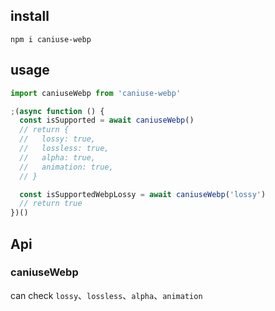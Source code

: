 ## install
`npm i caniuse-webp`


## usage
```js
import caniuseWebp from 'caniuse-webp'

;(async function () {
  const isSupported = await caniuseWebp()
  // return {
  //   lossy: true,
  //   lossless: true,
  //   alpha: true,
  //   animation: true,
  // }

  const isSupportedWebpLossy = await caniuseWebp('lossy')
  // return true
})()


```

## Api
### caniuseWebp

can check `lossy`、`lossless`、`alpha`、`animation`

